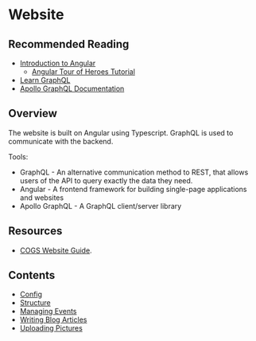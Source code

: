 # Website

## Recommended Reading

- [Introduction to Angular](https://angular.io/docs)
  - [Angular Tour of Heroes Tutorial](https://angular.io/tutorial/tour-of-heroes)
- [Learn GraphQL](https://graphql.org/learn/)
- [Apollo GraphQL Documentation](https://www.apollographql.com/docs/apollo-server/getting-started/)

## Overview

The website is built on Angular using Typescript. GraphQL is used to communicate with the backend.

Tools:

- GraphQL - An alternative communication method to REST, that allows users of the API to query exactly the data they need.
- Angular - A frontend framework for building single-page applications and websites
- Apollo GraphQL - A GraphQL client/server library

## Resources

- [COGS Website Guide](https://docs.google.com/presentation/d/1gwEKdKXfcKuwV3tSi1g1KpTUpPXnUnBlAgXtHFt1MRc).

## Contents

- [Config](config.md)
- [Structure](structure.md)
- [Managing Events](events.md)
- [Writing Blog Articles](blog.md)
- [Uploading Pictures](pictures.md)
